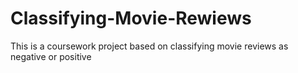 # Classifying-Movie-Rewiews
This is a coursework project based on classifying movie reviews as negative or positive
